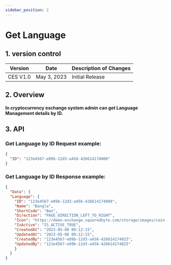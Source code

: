 ```yaml
---
sidebar_position: 2
---
```


# Get Language

## 1. version control

| Version  | Date        | Description of Changes |
| -------- | ----------- | ---------------------- |
| CES V1.0 | May 3, 2023 | Initial Release        |

## 2. Overview

#### In cryptocurrency exchange system admin can get Language Management details by ID.

## 3. API

### Get Language by ID Request example:

```json
{
  "ID": "123e4567-e89b-12d3-a456-426614174000"
}
```

### Get Language by ID Response example:

```json
{
  "Data": {
  "Language": {
    "ID": "123e4567-e89b-12d3-a456-426614174000",
    "Name": "Bangla",
    "ShortCode": "Ban",
    "Direction": "PAGE_DIRECTION_LEFT_TO_RIGHT",
    "Icon": "https://demo-exchange.squaredbyte.com/storage/images/coin-icons/default.png",
    "IsActive": "IS_ACTIVE_TRUE",
    "CreatedAt": "2023-05-08 09:12:15",
    "UpdatedAt": "2023-05-08 09:12:15",
    "CreatedBy": "123e4567-e89b-12d3-a456-426614174025",
    "UpdatedBy": "123e4567-e89b-12d3-a456-426614174025"
    }
  }
}
```
